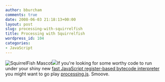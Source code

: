 ```yaml
---
author: bburcham
comments: true
date: 2008-06-03 21:18:13+00:00
layout: post
slug: processing-with-squirrelfish
title: Processing with Squirrelfish
wordpress_id: 104
categories:
- JavaScript
---
```


![SquirrelFish Mascot](http://webkit.org/blog-files/squirrelfish.png)[![](http://ejohn.org/apps/processing.js/screens/Picture%2018.png)](http://ejohn.org/apps/processing.js/examples/basic/distance2d.html)If you're looking for some worthy code to run under your shiny new [fast JavaScript register-based bytecode interpreter](http://webkit.org/blog/189/announcing-squirrelfish/) you might want to go play [processing.js](http://ejohn.org/blog/processingjs/). Smoove.
